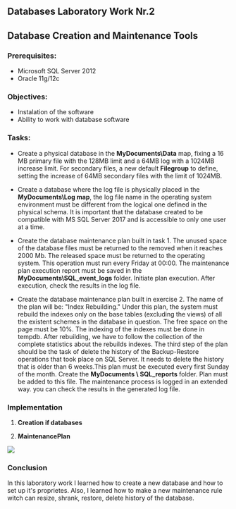  ## Databases Laboratory Work Nr.2

## Database Creation and Maintenance Tools

### Prerequisites:
  - Microsoft SQL Server 2012
  - Oracle 11g/12c

### Objectives:
  - Instalation of the software
  - Ability to work with database software
  
### Tasks:
  - Create a physical database in the **MyDocuments\Data** map, fixing a 16 MB primary file with the 128MB limit and a 64MB log with a 1024MB increase limit. 
  For secondary files, a new default **Filegroup** to define, setting the increase of 64MB secondary files with the limit of 1024MB.
  
  - Create a database where the log file is physically placed in the **MyDocuments\Log map**,
  the log file name in the operating system environment must be different from the logical one defined in the physical schema. 
  It is important that the database created to be compatible with MS SQL Server 2017 and is accessible to only one user at a time.
  
  - Create the database maintenance plan built in task 1. The unused space of the database files must be returned to the removed when it reaches 2000 Mb. The released space must be returned to the operating system. This operation must run every Friday at 00:00. The maintenance plan execution report must be saved in the **MyDocuments\SQL_event_logs** folder. 
  Initiate plan execution. After execution, check the results in the log file.
  
  - Create the database maintenance plan built in exercise 2. 
  The name of the plan will be: "Index Rebuilding." Under this plan, the system must rebuild the indexes only on the base tables (excluding the views) of all the existent schemes in the database in question.
  The free space on the page must be 10%. The indexing of the indexes must be done in tempdb. After rebuilding, we have to follow the collection of the complete statistics about the rebuilds indexes. The third step of the plan should be the task of delete the history of the Backup-Restore operations that took place on SQL Server.
  It needs to delete the history that is older than 6 weeks.This plan must be executed every first Sunday of the month.
  Create the **MyDocuments \ SQL_reports** folder. Plan must be added to this file. 
  The maintenance process is logged in an extended way. you can check the results in the generated log file.
  
### Implementation

1. **Creation if databases**


2. **MaintenancePlan**

![](https://github.com/MihaiGaidau/BDC_Labs/blob/master/lab6/screens/ex3)



### Conclusion

In this laboratory work I learned how to create a new database and how to set up it's proprietes. Also, I learned how to make a new maintenance rule witch can resize, shrank, restore, delete history of the database.

  
